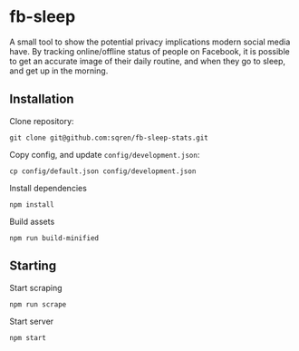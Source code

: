 # fb-sleep

A small tool to show the potential privacy implications modern social media have.
By tracking online/offline status of people on Facebook, it is possible to get an accurate image of their daily routine, and when they go to sleep, and get up in the morning.

## Installation
Clone repository:
```
git clone git@github.com:sqren/fb-sleep-stats.git
```

Copy config, and update `config/development.json`:
```
cp config/default.json config/development.json
```

Install dependencies
```
npm install
```

Build assets
```
npm run build-minified
```

## Starting

Start scraping
```
npm run scrape
```

Start server
```
npm start
```
